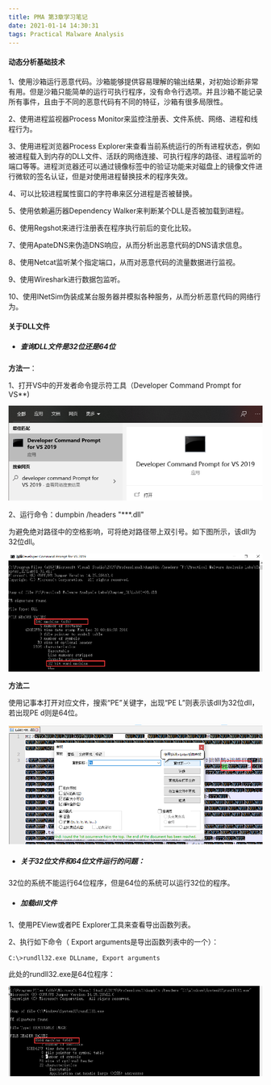 ```yaml
---
title: PMA 第3章学习笔记
date: 2021-01-14 14:30:31
tags: Practical Malware Analysis
---
```


#### **动态分析基础技术**

1、使用沙箱运行恶意代码。沙箱能够提供容易理解的输出结果，对初始诊断非常有用。但是沙箱只能简单的运行可执行程序，没有命令行选项。并且沙箱不能记录所有事件，且由于不同的恶意代码有不同的特征，沙箱有很多局限性。

2、使用进程监视器Process Monitor来监控注册表、文件系统、网络、进程和线程行为。

3、使用进程浏览器Process Explorer来查看当前系统运行的所有进程状态，例如被进程载入到内存的DLL文件、活跃的网络连接、可执行程序的路径、进程监听的端口等等。进程浏览器还可以通过镜像标签中的验证功能来对磁盘上的镜像文件进行微软的签名认证，但是对使用进程替换技术的程序失效。

4、可以比较进程属性窗口的字符串来区分进程是否被替换。

5、使用依赖遍历器Dependency Walker来判断某个DLL是否被加载到进程。

6、使用Regshot来进行注册表在程序执行前后的变化比较。

7、使用ApateDNS来伪造DNS响应，从而分析出恶意代码的DNS请求信息。

8、使用Netcat监听某个指定端口，从而对恶意代码的流量数据进行监视。

9、使用Wireshark进行数据包监听。

10、使用INetSim伪装成某台服务器并模拟各种服务，从而分析恶意代码的网络行为。

####  关于DLL文件

- ##### 查询DLL文件是32位还是64位

**方法一**：

1、打开VS中的开发者命令提示符工具（Developer Command Prompt for VS**)

![](https://raw.githubusercontent.com/undoingfish/undoingfish.github.io/hexo/pic/2021/01/14/PMA-%E7%AC%AC3%E7%AB%A0%E5%AD%A6%E4%B9%A0%E7%AC%94%E8%AE%B0/1.png)

2、运行命令：dumpbin /headers "***.dll"

为避免绝对路径中的空格影响，可将绝对路径带上双引号。如下图所示，该dll为32位dll。

![](https://raw.githubusercontent.com/undoingfish/undoingfish.github.io/hexo/pic/2021/01/14/PMA-%E7%AC%AC3%E7%AB%A0%E5%AD%A6%E4%B9%A0%E7%AC%94%E8%AE%B0/2.png)

**方法二**

使用记事本打开对应文件，搜索“PE”关键字，出现“PE L”则表示该dll为32位dll，若出现PE d则是64位。

![](https://raw.githubusercontent.com/undoingfish/undoingfish.github.io/hexo/pic/2021/01/14/PMA-%E7%AC%AC3%E7%AB%A0%E5%AD%A6%E4%B9%A0%E7%AC%94%E8%AE%B0/3.png)

- ##### 关于32位文件和64位文件运行的问题：

32位的系统不能运行64位程序，但是64位的系统可以运行32位的程序。

- ##### 加载dll文件

1、使用PEView或者PE Explorer工具来查看导出函数列表。

2、执行如下命令（ Export arguments是导出函数列表中的一个）：

```
C:\>rundll32.exe DLLname, Export arguments
```

此处的rundll32.exe是64位程序：

![](https://raw.githubusercontent.com/undoingfish/undoingfish.github.io/hexo/pic/2021/01/14/PMA-%E7%AC%AC3%E7%AB%A0%E5%AD%A6%E4%B9%A0%E7%AC%94%E8%AE%B0/4.png)